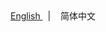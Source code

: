 <a href="https://github.com/olegos2/mobox/blob/main">
  English
</a>
&nbsp;&nbsp;| &nbsp;&nbsp;
简体中文
